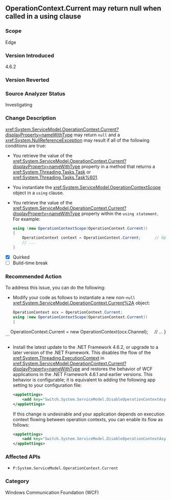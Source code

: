 ## OperationContext.Current may return null when called in a using clause

### Scope
Edge

### Version Introduced
4.6.2

### Version Reverted

### Source Analyzer Status
Investigating

### Change Description

<xref:System.ServiceModel.OperationContext.Current?displayProperty=nameWithType> may return `null` and a <xref:System.NullReferenceException> may result if all of the following conditions are true:

- You retrieve the value of the <xref:System.ServiceModel.OperationContext.Current?displayProperty=nameWithType> property in a method that returns a <xref:System.Threading.Tasks.Task> or <xref:System.Threading.Tasks.Task%601>.

- You instantiate the <xref:System.ServiceModel.OperationContextScope> object in a `using` clause.

- You retrieve the value of the <xref:System.ServiceModel.OperationContext.Current?displayProperty=nameWithType> property within the `using statement`. For example:

    ```csharp
    using (new OperationContextScope(OperationContext.Current))
    {
        OperationContext context = OperationContext.Current;      // OperationContext.Current is null.
        // ...
    }
    ```

- [X] Quirked
- [ ] Build-time break

### Recommended Action

To address this issue, you can do the following:

- Modify your code as follows to instantiate a new non-`null` <xref:System.ServiceModel.OperationContext.Current%2A> object:

    ```csharp
    OperationContext ocx = OperationContext.Current;
    using (new OperationContextScope(OperationContext.Current))
    {
        OperationContext.Current = new OperationContext(ocx.Channel);
        // ...
    }
    ```

- Install the latest update to the .NET Framework 4.6.2, or upgrade to a later version of the .NET Framework. This disables the flow of the <xref:System.Threading.ExecutionContext> in <xref:System.ServiceModel.OperationContext.Current?displayProperty=nameWithType> and restores the behavior of WCF applications in the .NET Framework 4.6.1 and earlier versions. This behavior is configurable; it is equivalent to adding the following app setting to your configuration file:

    ```xml
    <appSettings>
        <add key="Switch.System.ServiceModel.DisableOperationContextAsyncFlow" value="true" />
    </appSettings>
    ```

    If this change is undesirable and your application depends on execution context flowing between operation contexts, you can enable its flow as follows:

    ```xml
    <appSettings>
        <add key="Switch.System.ServiceModel.DisableOperationContextAsyncFlow" value="false" />
    </appSettings>
    ```

### Affected APIs
- `P:System.ServiceModel.OperationContext.Current`

### Category
Windows Communication Foundation (WCF)

<!--
    ### Original Bug
    #273574
-->

<!-- breaking change id: 185 -->
